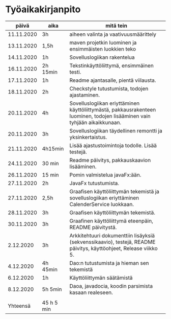 # Työaikakirjanpito

päivä | aika | mitä tein
------|------|----------
11.11.2020 | 3h | aiheen valinta ja vaativuusmäärittely
13.11.2020 | 1,5h | maven projetkin luominen ja ensimmäisten luokkien teko
14.11.2020 | 1h | Sovelluslogiikan rakentelua
16.11.2020 | 2h 15min | Tekstinkäyttöliittymä, ensimmäinen testi.
17.11.2020 | 1h | Readme ajantasalle, pientä viilausta. 
18.11.2020 | 2h | Checkstyle tutustumista, todojen ajastaminen.
20.11.2020 | 4h | Sovelluslogiikan eriyttäminen käyttöliittymästä, pakkausrakenteen luominen, todojen lisääminen vain tyhjään aikaikkunaan. 
20.11.2020 | 3h | Sovelluslogiikan täydellinen remontti ja yksinkertaistus.
21.11.2020 | 4h15min | Lisää ajastustoimintoja todolle. Lisää testejä.
24.11.2020 | 30 min | Readme päivitys, pakkauskaavion lisääminen.
26.11.2020 | 15 min | Pomin valmistelua javaFx:ään.
27.11.2020 | 2h | JavaFx tutustumista.
27.11.2020 | 2,5h | Graafisen käyttöliittymän tekemistä ja sovelluslogiikan eriyttäminen CalenderService luokkaan. 
28.11.2020 | 3h | Graafisen käyttöliittymän tekemistä.
30.11.2020 | 3h | Graafinen käyttöliittymä eteenpäin, README päivitystä.
2.12.2020 | 3h | Arkkitehtuuri dokumenttiin lisäyksiä (sekvenssikaavio), testejä, README päivitys, käyttöohjeet, Release viikko 5.
4.12.2020 | 4h 45min | Dao:n tutustumista ja hieman sen tekemistä
6.12.2020 | 1h | Käyttöliittymän säätämistä
8.12.2020 | 5h 5min| Daoa, javadocia, koodin parsimista kasaan realeseen.
||
Yhteensä | 45 h 5 min |
